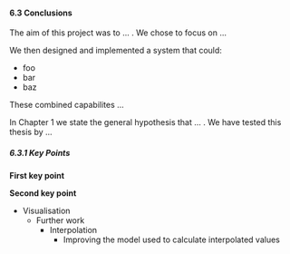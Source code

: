 #### 6.3 Conclusions

The aim of this project was to ... . We chose to focus on ... 

We then designed and implemented a system that could:

* foo
* bar
* baz

These combined capabilites ...

In Chapter 1 we state the general hypothesis that ... . We have tested this thesis by ...

##### 6.3.1 Key Points

<!-- Discuss future work as you go -->

__First key point__

__Second key point__

* Visualisation
	* Further work
		* Interpolation
			* Improving the model used to calculate interpolated values